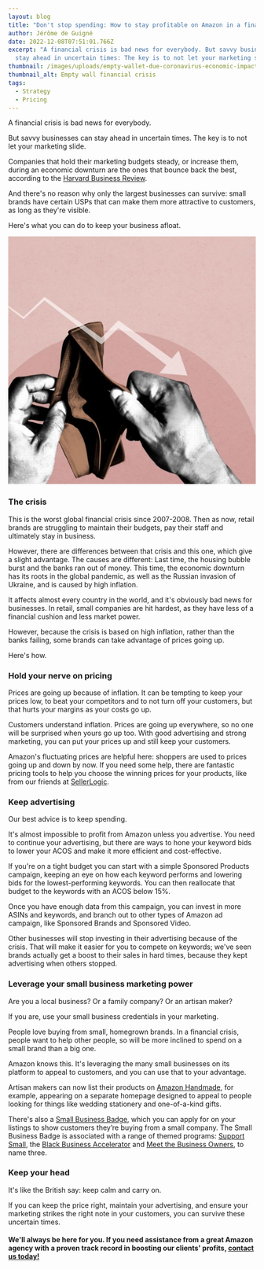```yaml
---
layout: blog
title: "Don't stop spending: How to stay profitable on Amazon in a financial crisis"
author: Jérôme de Guigné
date: 2022-12-08T07:51:01.766Z
excerpt: "A financial crisis is bad news for everybody. But savvy businesses can
  stay ahead in uncertain times: The key is to not let your marketing slide"
thumbnail: /images/uploads/empty-wallet-due-coronavirus-economic-impact-social-banner-illustration-small.jpg
thumbnail_alt: Empty wall financial crisis
tags:
  - Strategy
  - Pricing
---
```

<!--StartFragment-->

A financial crisis is bad news for everybody.

But savvy businesses can stay ahead in uncertain times. The key is to not let your marketing slide.

Companies that hold their marketing budgets steady, or increase them, during an economic downturn are the ones that bounce back the best, according to the [Harvard Business Review](https://hbr.org/2020/08/dont-cut-your-marketing-budget-in-a-recession).

And there's no reason why only the largest businesses can survive: small brands have certain USPs that can make them more attractive to customers, as long as they're visible.

Here's what you can do to keep your business afloat.

![Empty wallet financial crisis](/images/uploads/empty-wallet-due-coronavirus-economic-impact-social-banner-illustration-small.jpg)

### The crisis

This is the worst global financial crisis since 2007-2008. Then as now, retail brands are struggling to maintain their budgets, pay their staff and ultimately stay in business.

However, there are differences between that crisis and this one, which give a slight advantage. The causes are different: Last time, the housing bubble burst and the banks ran out of money. This time, the economic downturn has its roots in the global pandemic, as well as the Russian invasion of Ukraine, and is caused by high inflation.

It affects almost every country in the world, and it's obviously bad news for businesses. In retail, small companies are hit hardest, as they have less of a financial cushion and less market power.

However, because the crisis is based on high inflation, rather than the banks failing, some brands can take advantage of prices going up.

Here's how.

### Hold your nerve on pricing

Prices are going up because of inflation. It can be tempting to keep your prices low, to beat your competitors and to not turn off your customers, but that hurts your margins as your costs go up.

Customers understand inflation. Prices are going up everywhere, so no one will be surprised when yours go up too. With good advertising and strong marketing, you can put your prices up and still keep your customers.

Amazon's fluctuating prices are helpful here: shoppers are used to prices going up and down by now. If you need some help, there are fantastic pricing tools to help you choose the winning prices for your products, like from our friends at [SellerLogic](https://www.sellerlogic.com/en/).

### Keep advertising

Our best advice is to keep spending.

It's almost impossible to profit from Amazon unless you advertise. You need to continue your advertising, but there are ways to hone your keyword bids to lower your ACOS and make it more efficient and cost-effective.

If you're on a tight budget you can start with a simple Sponsored Products campaign, keeping an eye on how each keyword performs and lowering bids for the lowest-performing keywords. You can then reallocate that budget to the keywords with an ACOS below 15%.

Once you have enough data from this campaign, you can invest in more ASINs and keywords, and branch out to other types of Amazon ad campaign, like Sponsored Brands and Sponsored Video.

Other businesses will stop investing in their advertising because of the crisis. That will make it easier for you to compete on keywords; we've seen brands actually get a boost to their sales in hard times, because they kept advertising when others stopped.



### Leverage your small business marketing power

Are you a local business? Or a family company? Or an artisan maker?

If you are, use your small business credentials in your marketing.

People love buying from small, homegrown brands. In a financial crisis, people want to help other people, so will be more inclined to spend on a small brand than a big one.

Amazon knows this. It's leveraging the many small businesses on its platform to appeal to customers, and you can use that to your advantage.

Artisan makers can now list their products on [Amazon Handmade](https://sell.amazon.co.uk/programmes/handmade?ref_=sduk_soa_programmes_proghandmade), for example, appearing on a separate homepage designed to appeal to people looking for things like wedding stationery and one-of-a-kind gifts.

There's also a [Small Business Badge](https://www.amazon.com/b?node=18018208011&ref=sbp_dpb_01B), which you can apply for on your listings to show customers they’re buying from a small company. The Small Business Badge is associated with a range of themed programs: [Support Small](https://www.amazon.com/b/ref=s9_acss_bw_cg_SBPJLB1_2a1_w?node=17879387011&pf_rd_m=ATVPDKIKX0DER&pf_rd_s=merchandised-search-7&pf_rd_r=D2CTXPRQBY5GHKP7ERZ2&pf_rd_t=101&pf_rd_p=7629761d-7a14-499e-a11b-7409e9f05237&pf_rd_i=18018208011), the [Black Business Accelerator](https://sell.amazon.com/programs/black-business-accelerator?ld=AOUSSOA-AA-BBALAUNCH&ref=AOUSSOA-AA-BBALAUNCH) and [Meet the Business Owners](https://www.amazon.com/b/ref=s9_acss_bw_cg_sbp22c_1d1_w/ref=SBE_navbar_4/ref=s9_acss_bw_cg_SBPJLB1_2b1_w?pf_rd_r=Z601FSFXGBTZNGXW53HG&pf_rd_p=90ef2706-2db0-4476-b5f4-9b02c6b62da8&pf_rd_m=ATVPDKIKX0DER&pf_rd_s=merchandised-search-top-3&pf_rd_t=30901&pf_rd_i=18018208011&node=21429428011&pf_rd_m=ATVPDKIKX0DER&pf_rd_s=merchandised-search-7&pf_rd_r=D2CTXPRQBY5GHKP7ERZ2&pf_rd_t=101&pf_rd_p=7629761d-7a14-499e-a11b-7409e9f05237&pf_rd_i=18018208011), to name three.

### Keep your head

It's like the British say: keep calm and carry on.

If you can keep the price right, maintain your advertising, and ensure your marketing strikes the right note in your customers, you can survive these uncertain times.

#### We'll always be here for you. If you need assistance from a great Amazon agency with a proven track record in boosting our clients' profits, [contact us today!](http://e-comas.com/contact.html)

<!--EndFragment-->